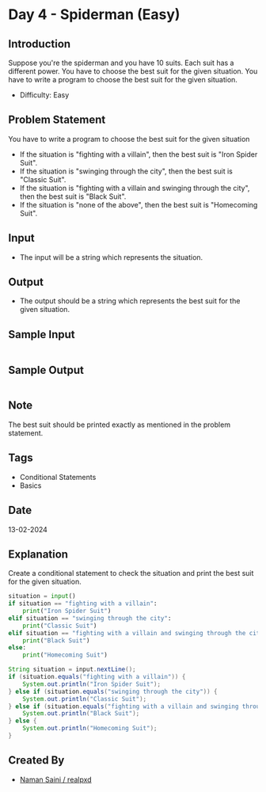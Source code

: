 # Day 4 - Spiderman (Easy)

## Introduction
Suppose you're the spiderman and you have 10 suits. Each suit has a different power. You have to choose the best suit for the given situation. You have to write a program to choose the best suit for the given situation.
- Difficulty: Easy

## Problem Statement
You have to write a program to choose the best suit for the given situation 
- If the situation is "fighting with a villain", then the best suit is "Iron Spider Suit".
- If the situation is "swinging through the city", then the best suit is "Classic Suit".
- If the situation is "fighting with a villain and swinging through the city", then the best suit is "Black Suit".
- If the situation is "none of the above", then the best suit is "Homecoming Suit".

## Input
- The input will be a string which represents the situation.

## Output
- The output should be a string which represents the best suit for the given situation.


## Sample Input
```
```

## Sample Output
```
```

## Note
The best suit should be printed exactly as mentioned in the problem statement.

## Tags
- Conditional Statements
- Basics

## Date
13-02-2024

## Explanation
Create a conditional statement to check the situation and print the best suit for the given situation.

```python
situation = input()
if situation == "fighting with a villain":
    print("Iron Spider Suit")
elif situation == "swinging through the city":
    print("Classic Suit")
elif situation == "fighting with a villain and swinging through the city":
    print("Black Suit")
else:
    print("Homecoming Suit")
```
```java
String situation = input.nextLine();
if (situation.equals("fighting with a villain")) {
    System.out.println("Iron Spider Suit");
} else if (situation.equals("swinging through the city")) {
    System.out.println("Classic Suit");
} else if (situation.equals("fighting with a villain and swinging through the city")) {
    System.out.println("Black Suit");
} else {
    System.out.println("Homecoming Suit");
}
```

## Created By
- [Naman Saini / realpxd](https://github.com/realpxd)





